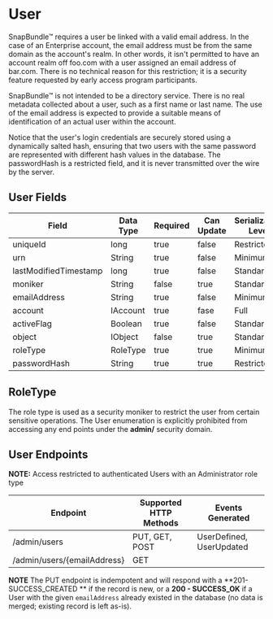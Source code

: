 # User
SnapBundle™ requires a user be linked with a valid email address. In the case of an Enterprise account, the email address must be from the same domain as the account's realm. In other words, it isn't permitted to have an account realm off foo.com with a user assigned an email address of bar.com. There is no technical reason for this restriction; it is a security feature requested by early access program participants.

SnapBundle™ is not intended to be a directory service. There is no real metadata collected about a user, such as a first name or last name. The use of the email address is expected to provide a suitable means of identification of an actual user within the account.

Notice that the user's login credentials are securely stored using a dynamically salted hash, ensuring that two users with the same password are represented with different hash values in the database. The passwordHash is a restricted field, and it is never transmitted over the wire by the server.

## User Fields
Field | Data Type | Required | Can Update | Serialization Level | Default Value
------------ | ------------- | ------------ | ------------ | ------------ | ------------
uniqueId | long  | true | false | Restricted | Generated
urn | String  | true | false | Minimum | Generated
lastModifiedTimestamp | long   | true | false | Standard | Generated
moniker | String  | false | true | Standard | null
emailAddress | String  | true | false | Minimum | 
account | IAccount  | true | fase | Full | Generated
activeFlag | Boolean  | true | false | Standard  | true
object | IObject  | false | true | Standard | null
roleType | RoleType  | true  | true | Minimum | User 
passwordHash | String  | true | true | Restricted | Generated

## RoleType
The role type is used as a security moniker to restrict the user from certain sensitive operations. The User enumeration is explicitly prohibited from accessing any end points under the **admin/** security domain.

## User Endpoints
**NOTE:** Access restricted to authenticated Users with an Administrator role type

Endpoint | Supported HTTP Methods | Events Generated
------------ | ------------- | ------------
/admin/users | PUT, GET, POST  | UserDefined, UserUpdated
/admin/users/{emailAddress} | GET | 

**NOTE** The PUT endpoint is indempotent and will respond with a **201- SUCCESS_CREATED ** if the record is new, or a **200 - SUCCESS_OK** if a User with the given `emailAddress` already existed in the database (no data is merged; existing record is left as-is).
 